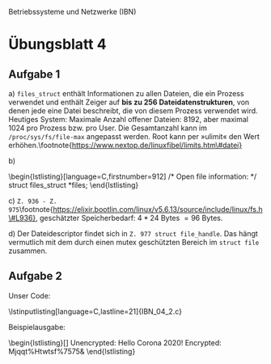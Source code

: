 Betriebssysteme und Netzwerke (IBN)

# Übungsblatt 4

## Aufgabe 1

a) `files_struct` enthält Informationen zu allen Dateien, die ein Prozess verwendet und enthält Zeiger auf **bis zu 256 Dateidatenstrukturen**, von denen jede eine Datei beschreibt, die von diesem Prozess verwendet wird.
Heutiges System: Maximale Anzahl offener Dateien: 8192, aber maximal 1024 pro Prozess bzw. pro User. Die Gesamtanzahl kann im `/proc/sys/fs/file-max` angepasst werden. Root kann per »ulimit« den Wert erhöhen.\footnote{https://www.nextop.de/linuxfibel/limits.htm\#datei}

b)

\begin{lstlisting}[language=C,firstnumber=912]
	/* Open file information: */
	struct files_struct		*files;
\end{lstlisting}

c) `Z. 936 - Z. 975`\footnote{https://elixir.bootlin.com/linux/v5.6.13/source/include/linux/fs.h\#L936}, geschätzter Speicherbedarf: $4*24$ Bytes $=96$ Bytes.

d) Der Dateidescriptor findet sich in `Z. 977 struct file_handle`. Das hängt vermutlich mit dem durch einen mutex geschützten Bereich im `struct file` zusammen.

## Aufgabe 2

Unser Code:

\lstinputlisting[language=C,lastline=21]{IBN_04_2.c}

Beispielausgabe:

\begin{lstlisting}[]
Unencrypted: Hello Corona 2020!
Encrypted: Mjqqt%Htwtsf%7575&
\end{lstlisting}
